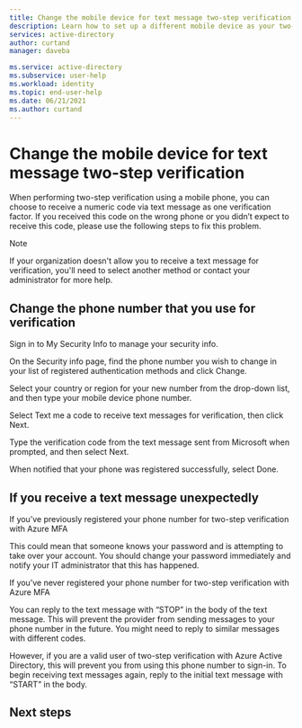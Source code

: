 ```yaml
---
title: Change the mobile device for text message two-step verification - Azure Active Directory | Microsoft Docs
description: Learn how to set up a different mobile device as your two-factor verification method.
services: active-directory
author: curtand
manager: daveba

ms.service: active-directory
ms.subservice: user-help
ms.workload: identity
ms.topic: end-user-help
ms.date: 06/21/2021
ms.author: curtand
---
```



# Change the mobile device for text message two-step verification

When performing two-step verification using a mobile phone, you can choose to receive a numeric code via text message as one verification factor. If you received this code on the wrong phone or you didn’t expect to receive this code, please use the following steps to fix this problem.  

> [!Note]
> If your organization doesn't allow you to receive a text message for verification, you'll need to select another method or contact your administrator for more help.

## Change the phone number that you use for verification

Sign in to My Security Info to manage your security info.

On the Security info page, find the phone number you wish to change in your list of registered authentication methods and click Change.

Select your country or region for your new number from the drop-down list, and then type your mobile device phone number.

Select Text me a code to receive text messages for verification, then click Next.

Type the verification code from the text message sent from Microsoft when prompted, and then select Next.

When notified that your phone was registered successfully, select Done.

## If you receive a text message unexpectedly

If you’ve previously registered your phone number for two-step verification with Azure MFA

This could mean that someone knows your password and is attempting to take over your account. You should change your password immediately and notify your IT administrator that this has happened.

If you’ve never registered your phone number for two-step verification with Azure MFA

You can reply to the text message with “STOP” in the body of the text message. This will prevent the provider from sending messages to your phone number in the future. You might need to reply to similar messages with different codes.  

However, if you are a valid user of two-step verification with Azure Active Directory, this will prevent you from using this phone number to sign-in. To begin receiving text messages again, reply to the initial text message with “START” in the body.

## Next steps
